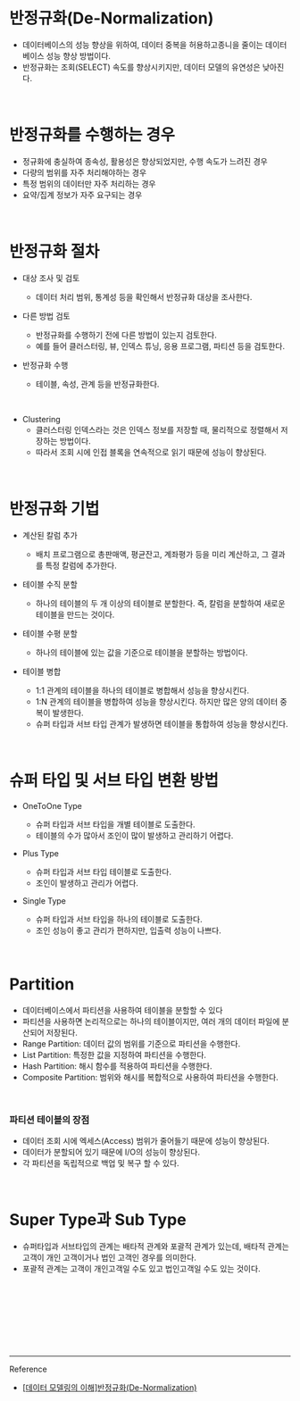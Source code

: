 # 반정규화(De-Normalization)

- 데이터베이스의 성능 향상을 위하여, 데이터 중복을 허용하고종니을 줄이는 데이터베이스 성능 향상 방법이다.
- 반정규화는 조회(SELECT) 속도를 향상시키지만, 데이터 모델의 유연성은 낮아진다.

<br/>

# 반정규화를 수행하는 경우

- 정규화에 충실하여 종속성, 활용성은 향상되었지만, 수행 속도가 느려진 경우
- 다량의 범위를 자주 처리해야하는 경우
- 특정 범위의 데이터만 자주 처리하는 경우
- 요약/집계 정보가 자주 요구되는 경우

<br/>

# 반정규화 절차

- 대상 조사 및 검토
	- 데이터 처리 범위, 통계성 등을 확인해서 반정규화 대상을 조사한다.
	
- 다른 방법 검토
	- 반정규화를 수행하기 전에 다른 방법이 있는지 검토한다.
    - 예를 들어 클러스터링, 뷰, 인덱스 튜닝, 응용 프로그램, 파티션 등을 검토한다.
    
- 반정규화 수행
	- 테이블, 속성, 관계 등을 반정규화한다.

<br/>

- Clustering
  - 클러스터링 인덱스라는 것은 인덱스 정보를 저장할 때, 물리적으로 정렬해서 저장하는 방법이다.
  - 따라서 조회 시에 인접 블록을 연속적으로 읽기 때문에 성능이 향상된다.
	
<br/>

# 반정규화 기법

- 계산된 칼럼 추가
  - 배치 프로그램으로 총판매액, 평균잔고, 계좌평가 등을 미리 계산하고, 그 결과를 특정 칼럼에 추가한다.
  
- 테이블 수직 분할
  - 하나의 테이블의 두 개 이상의 테이블로 분할한다. 즉, 칼럼을 분할하여 새로운 테이블을 만드는 것이다.
  
- 테이블 수평 분할
  - 하나의 테이블에 있는 값을 기준으로 테이블을 분할하는 방법이다.
  
  
- 테이블 병합
  - 1:1 관계의 테이블을 하나의 테이블로 병합해서 성능을 향상시킨다.
  - 1:N 관계의 테이블을 병합하여 성능을 향상시킨다. 하지만 많은 양의 데이터 중복이 발생한다.
  - 슈퍼 타입과 서브 타입 관계가 발생하면 테이블을 통합하여 성능을 향상시킨다.
  
 
<br/>
  
# 슈퍼 타입 및 서브 타입 변환 방법

- OneToOne Type
	- 슈퍼 타입과 서브 타입을 개별 테이블로 도출한다.
    - 테이블의 수가 많아서 조인이 많이 발생하고 관리하기 어렵다.
    
- Plus Type
	- 슈퍼 타입과 서브 타입 테이블로 도출한다.
    - 조인이 발생하고 관리가 어렵다.
    
- Single Type
	- 슈퍼 타입과 서브 타입을 하나의 테이블로 도출한다.
    - 조인 성능이 좋고 관리가 편하지만, 입출력 성능이 나쁘다.
    
<br/>

# Partition

- 데이터베이스에서 파티션을 사용하여 테이블을 분할할 수 있다
- 파티션을 사용하면 논리적으로는 하나의 테이블이지만, 여러 개의 데이터 파일에 분산되어 저장된다.
- Range Partition: 데이터 값의 범위를 기준으로 파티션을 수행한다.
- List Partition: 특정한 값을 지정하여 파티션을 수행한다.
- Hash Partition: 해시 함수를 적용하여 파티션을 수행한다.
- Composite Partition: 범위와 해시를 복합적으로 사용하여 파티션을 수행한다.

<br/>

### 파티션 테이블의 장점

- 데이터 조회 시에 엑세스(Access) 범위가 줄어들기 때문에 성능이 향상된다.
- 데이터가 분할되어 있기 때문에 I/O의 성능이 향상된다.
- 각 파티션을 독립적으로 백업 및 복구 할 수 있다.

<br/>

# Super Type과 Sub Type

- 슈퍼타입과 서브타입의 관계는 배타적 관계와 포괄적 관계가 있는데, 배타적 관계는 고객이 개인 고객이거나 법인 고객인 경우를 의미한다.
- 포괄적 관계는 고객이 개인고객일 수도 있고 법인고객일 수도 있는 것이다.





<br/><br/><br/><br/><br/><br/><br/>

---
Reference

- [[데이터 모델링의 이해]반정규화(De-Normalization)](https://velog.io/@yewon-july/De-Normalization)